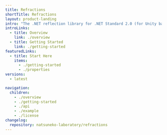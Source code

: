 ```yaml
---
title: Refractions
shortTitle: Refractions
layout: product-landing
intro: "The .NET reflection library for .NET Standard 2.0 (for Unity backward compatibles)."
introLinks:
  - title: Overview
    link: ./overview
  - title: Getting Started
    link: ./getting-started
featuredLinks:
  - title: Start Here
    items:
      - ./getting-started
      - ./properties
versions:
  - latest

navigation:
  children:
    - ./overview
    - ./getting-started
    - ./api
    - ./example
    - ./license
changelog:
  repository: natsuneko-laboratory/refractions
---
```

